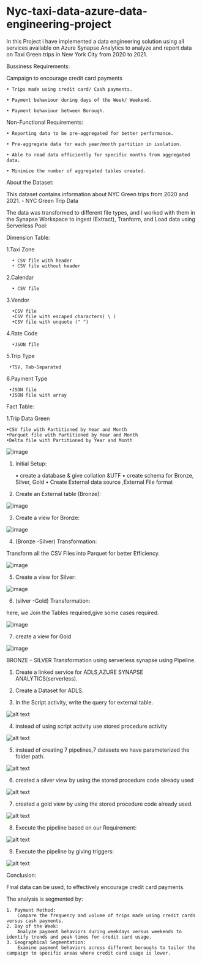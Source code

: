 # Nyc-taxi-data-azure-data-engineering-project
In this Project i have  implemented a data engineering solution using all services available on Azure Synapse Analytics to analyze and report data on Taxi Green trips in New York City from 2020 to 2021.

Bussiness Requirements: 

Campaign to encourage credit card payments

    • Trips made using credit card/ Cash payments.

    • Payment behaviour during days of the Week/ Weekend.

    • Payment behaviour between Borough.

Non-Functional Requirements:

    • Reporting data to be pre-aggregated for better performance.

    • Pre-aggregate data for each year/month partition in isolation.

    • Able to read data efficiently for specific months from aggregated data.

    • Minimize the number of aggregated tables created.

About the Dataset:

This dataset contains information about NYC Green trips from 2020 and 2021. -  NYC Green Trip Data

The data was transformed to different file types, and I worked with them in the Synapse Workspace to ingest (Extract), Tranform, and Load data using Serverless Pool:

Dimension Table:

  1.Taxi Zone
  
      • CSV file with header
      • CSV file without header
      
  2.Calendar
  
      • CSV file
      
  3.Vendor
  
      •CSV file
      •CSV file with escaped characters( \ )
      •CSV file with unquote (" ")
      
  4.Rate Code
  
      •JSON file

  5.Trip Type
  
     •TSV, Tab-Separated
     
  6.Payment Type
  
     •JSON file
     •JSON file with array

     
 Fact Table:

1.Trip Data Green

    •CSV file with Partitioned by Year and Month
    •Parquet file with Partitioned by Year and Month
    •Delta file with Partitioned by Year and Month



![image](https://github.com/user-attachments/assets/45418874-6eda-4948-b4a8-053141a7c91e)


1. Initial Setup:

    • create a database & give collation &UTF
    • create schema for Bronze, Silver, Gold
    • Create External data source ,External File format



2. Create an External table (Bronze):

![image](https://github.com/user-attachments/assets/b087a5de-d145-4421-90cf-54f6f25f14fd)


3. Create a view for Bronze:

![image](https://github.com/user-attachments/assets/6061b4de-b844-401b-b697-65c402606418)


4. (Bronze -Silver) Transformation:

Transform all the CSV Files into Parquet for better Efficiency.

![image](https://github.com/user-attachments/assets/588b1ac2-9f6c-42a0-9a05-0dc7837427e9)


5. Create a view for Silver:

![image](https://github.com/user-attachments/assets/68dea280-273d-4a94-ad47-d4bf65a808a5)


6. (silver -Gold) Transformation:

here, we Join the Tables required,give some cases required.

![image](https://github.com/user-attachments/assets/f93682a9-0de2-4c0f-92fe-6b2089a57a04)


7. create a view for Gold

![image](https://github.com/user-attachments/assets/ac0c9fda-6a9e-435e-8732-55675e19b2c8)



BRONZE – SILVER Transformation using serverless synapse using Pipeline.

1. Create a linked service for ADLS,AZURE SYNAPSE ANALYTICS(serverless).

2. Create a Dataset for ADLS.

3. In the Script activity, write the query for external table.

![alt text](image.png)

4. instead of using script activity use stored procedure activity

![alt text](image-1.png)

5. instead of creating 7 pipelines,7 datasets we have parameterized the folder path.

![alt text](image-2.png)

6. created a silver view by using the stored procedure code already used

![alt text](image-3.png)

7. created a gold view by using the stored procedure code already used.

![alt text](image-4.png)

8. Execute the pipeline based on our Requirement:

![alt text](image-5.png)


9. Execute the pipeline by giving triggers:

![alt text](image-6.png)

Conclusion: 

Final data can be used, to effectively encourage credit card payments.

The analysis is segmented by:

    1. Payment Method:
        Compare the frequency and volume of trips made using credit cards versus cash payments.
    2. Day of the Week:
        Analyze payment behaviors during weekdays versus weekends to identify trends and peak times for credit card usage.
    3. Geographical Segmentation:
        Examine payment behaviors across different boroughs to tailor the campaign to specific areas where credit card usage is lower.




















































































